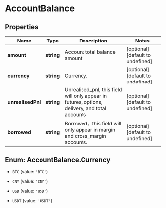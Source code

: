 # AccountBalance

## Properties

Name | Type | Description | Notes
------------ | ------------- | ------------- | -------------
**amount** | **string** | Account total balance amount. | [optional] [default to undefined]
**currency** | **string** | Currency. | [optional] [default to undefined]
**unrealisedPnl** | **string** | Unrealised_pnl, this field will only appear in futures, options, delivery, and total accounts | [optional] [default to undefined]
**borrowed** | **string** | Borrowed，this field will only appear in margin and cross_margin accounts. | [optional] [default to undefined]

## Enum: AccountBalance.Currency

* `BTC` (value: `'BTC'`)

* `CNY` (value: `'CNY'`)

* `USD` (value: `'USD'`)

* `USDT` (value: `'USDT'`)



